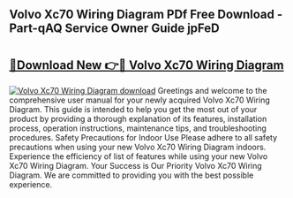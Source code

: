 ## Volvo Xc70 Wiring Diagram PDf Free Download - Part-qAQ Service Owner Guide jpFeD

# <h2><a href="http://dfq3vy.blite.top/?on=Volvo+Xc70+Wiring+Diagram">🔗Download New 👉🔴 Volvo Xc70 Wiring Diagram</a></h2>

[![Volvo Xc70 Wiring Diagram download](https://i.imgur.com/lujVjoI.png)](http://dfq3vy.blite.top/?on=Volvo+Xc70+Wiring+Diagram)
Greetings and welcome to the comprehensive user manual for your newly acquired Volvo Xc70 Wiring Diagram. This guide is intended to help you get the most out of your product by providing a thorough explanation of its features, installation process, operation instructions, maintenance tips, and troubleshooting procedures. Safety Precautions for Indoor Use Please adhere to all safety precautions when using your new Volvo Xc70 Wiring Diagram indoors. Experience the efficiency of list of features while using your new Volvo Xc70 Wiring Diagram. Your Success is Our Priority Volvo Xc70 Wiring Diagram. We are committed to providing you with the best possible experience.

